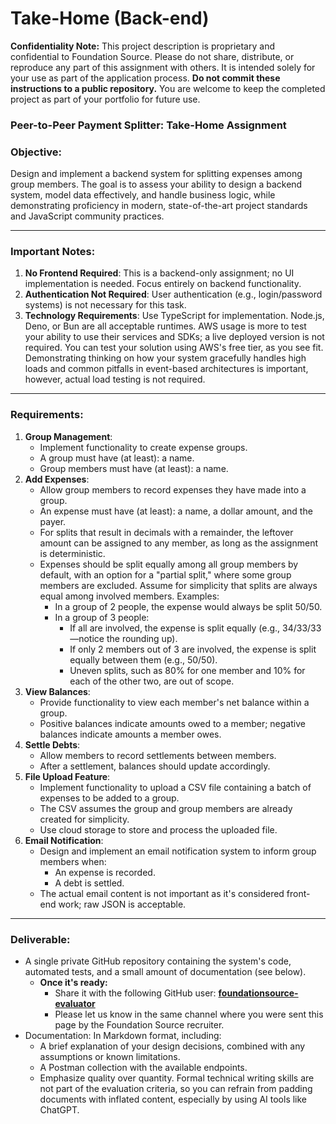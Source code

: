 # Take-Home (Back-end)

**Confidentiality Note:**
This project description is proprietary and confidential to Foundation Source. Please do not share, distribute, or reproduce any part of this assignment with others. It is intended solely for your use as part of the application process. **Do not commit these instructions to a public repository.** You are welcome to keep the completed project as part of your portfolio for future use.

### Peer-to-Peer Payment Splitter: Take-Home Assignment

### **Objective**:

Design and implement a backend system for splitting expenses among group members. The goal is to assess your ability to design a backend system, model data effectively, and handle business logic, while demonstrating proficiency in modern, state-of-the-art project standards and JavaScript community practices.

---

### **Important Notes**:

1. **No Frontend Required**: This is a backend-only assignment; no UI implementation is needed. Focus entirely on backend functionality.
2. **Authentication Not Required**: User authentication (e.g., login/password systems) is not necessary for this task.
3. **Technology Requirements**: Use TypeScript for implementation. Node.js, Deno, or Bun are all acceptable runtimes. AWS usage is more to test your ability to use their services and SDKs; a live deployed version is not required. You can test your solution using AWS's free tier, as you see fit. Demonstrating thinking on how your system gracefully handles high loads and common pitfalls in event-based architectures is important, however, actual load testing is not required.

---

### **Requirements**:

1. **Group Management**:
    - Implement functionality to create expense groups.
    - A group must have (at least): a name.
    - Group members must have (at least): a name.
2. **Add Expenses**:
    - Allow group members to record expenses they have made into a group.
    - An expense must have (at least): a name, a dollar amount, and the payer.
    - For splits that result in decimals with a remainder, the leftover amount can be assigned to any member, as long as the assignment is deterministic.
    - Expenses should be split equally among all group members by default, with an option for a "partial split," where some group members are excluded. Assume for simplicity that splits are always equal among involved members. Examples:
        - In a group of 2 people, the expense would always be split 50/50.
        - In a group of 3 people:
            - If all are involved, the expense is split equally (e.g., 34/33/33—notice the rounding up).
            - If only 2 members out of 3 are involved, the expense is split equally between them (e.g., 50/50).
            - Uneven splits, such as 80% for one member and 10% for each of the other two, are out of scope.
3. **View Balances**:
    - Provide functionality to view each member's net balance within a group.
    - Positive balances indicate amounts owed to a member; negative balances indicate amounts a member owes.
4. **Settle Debts**:
    - Allow members to record settlements between members.
    - After a settlement, balances should update accordingly.
5. **File Upload Feature**:
    - Implement functionality to upload a CSV file containing a batch of expenses to be added to a group.
    - The CSV assumes the group and group members are already created for simplicity.
    - Use cloud storage to store and process the uploaded file.
6. **Email Notification**:
    - Design and implement an email notification system to inform group members when:
        - An expense is recorded.
        - A debt is settled.
    - The actual email content is not important as it's considered front-end work; raw JSON is acceptable.

---

### **Deliverable:**

- A single private GitHub repository containing the system's code, automated tests, and a small amount of documentation (see below).
    - **Once it's ready:**
        - Share it with the following GitHub user: [**foundationsource-evaluator**](https://github.com/foundationsource-evaluator)
        - Please let us know in the same channel where you were sent this page by the Foundation Source recruiter.
- Documentation: In Markdown format, including:
    - A brief explanation of your design decisions, combined with any assumptions or known limitations.
    - A Postman collection with the available endpoints.
    - Emphasize quality over quantity. Formal technical writing skills are not part of the evaluation criteria, so you can refrain from padding documents with inflated content, especially by using AI tools like ChatGPT.